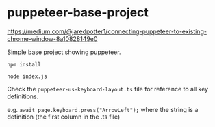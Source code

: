# puppeteer-base-project
https://medium.com/@jaredpotter1/connecting-puppeteer-to-existing-chrome-window-8a10828149e0

Simple base project showing puppeteer.

```
npm install

node index.js
```

Check the `puppeteer-us-keyboard-layout.ts` file for reference to all key definitions.

e.g.
`await page.keyboard.press("ArrowLeft");` where the string is a definition (the first column in the .ts file)
